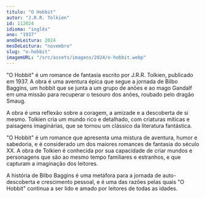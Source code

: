 ```yaml
---
titulo: "O Hobbit"
autor: "J.R.R. Tolkien"
id: 112024
idioma: "inglês"
ano: "1937"
anoDeLeitura: 2024
mesDeLeitura: "novembro"
slug: "o-hobbit"
imagemURL: "/src/assets/imagens/2024/o-hobbit.webp"
---
```


"O Hobbit" é um romance de fantasia escrito por J.R.R. Tolkien, publicado em 1937. A obra é uma aventura épica que segue a jornada de Bilbo Baggins, um hobbit que se junta a um grupo de anões e ao mago Gandalf em uma missão para recuperar o tesouro dos anões, roubado pelo dragão Smaug.

A obra é uma reflexão sobre a coragem, a amizade e a descoberta de si mesmo. Tolkien cria um mundo rico e detalhado, com criaturas míticas e paisagens imaginárias, que se tornou um clássico da literatura fantástica.

"O Hobbit" é um romance que apresenta uma mistura de aventura, humor e sabedoria, e é considerado um dos maiores romances de fantasia do século XX. A obra de Tolkien é conhecida por sua capacidade de criar mundos e personagens que são ao mesmo tempo familiares e estranhos, e que capturam a imaginação dos leitores.

A história de Bilbo Baggins é uma metáfora para a jornada de auto-descoberta e crescimento pessoal, e é uma das razões pelas quais "O Hobbit" continua a ser lido e amado por leitores de todas as idades.
